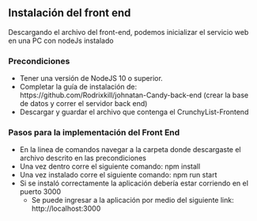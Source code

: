<h2>Instalación del front end</h2>
<p>
  Descargando el archivo del front-end, podemos inicializar el servicio web en una PC con nodeJs instalado
</p>

<h3>Precondiciones</h3>
<ul>
  <li>Tener una versión de NodeJS 10 o superior.</li>
  <li>Completar la guía de instalación de: https://github.com/Rodrixkill/johnatan-Candy-back-end (crear la base de datos y correr el servidor back end)</li>
  <li>Descargar y guardar el archivo que contenga el CrunchyList-Frontend </li>
</ul>

<h3>Pasos para la implementación del Front End</h3>
<ul>
  <li>En la linea de comandos navegar a la carpeta donde descargaste el archivo descrito en las precondiciones</li>
  <li>Una vez dentro corre el siguiente comando: npm install</li>
  <li>Una vez instalado corre el siguiente comando: npm run start</li> 
  <li>Si se instaló correctamente la aplicación debería estar corriendo en el puerto 3000
    <ul>
      <li>Se puede ingresar a la aplicación por medio del siguiente link: http://localhost:3000 </li>
    </ul>
  </li>
</ul>
